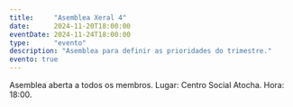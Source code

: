 ```yaml
---
title:     "Asemblea Xeral 4"
date:      2024-11-20T18:00:00
eventDate: 2024-11-24T18:00:00
type:      "evento"
description: "Asemblea para definir as prioridades do trimestre."
evento: true
---
```

Asemblea aberta a todos os membros.
Lugar: Centro Social Atocha.
Hora: 18:00.
